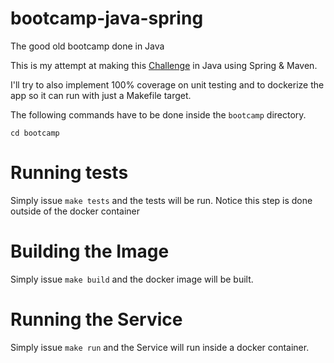 # bootcamp-java-spring
The good old bootcamp done in Java

This is my attempt at making this [Challenge](https://github.com/eduardohoraciosanto/Golang-Challenge) in Java using Spring & Maven.

I'll try to also implement 100% coverage on unit testing and to dockerize the app so it can run with just a Makefile target.


The following commands have to be done inside the `bootcamp` directory.

```
cd bootcamp
```

# Running tests

Simply issue `make tests` and the tests will be run. Notice this step is done outside of the docker container

# Building the Image

Simply issue `make build` and the docker image will be built.

# Running the Service

Simply issue `make run` and the Service will run inside a docker container.